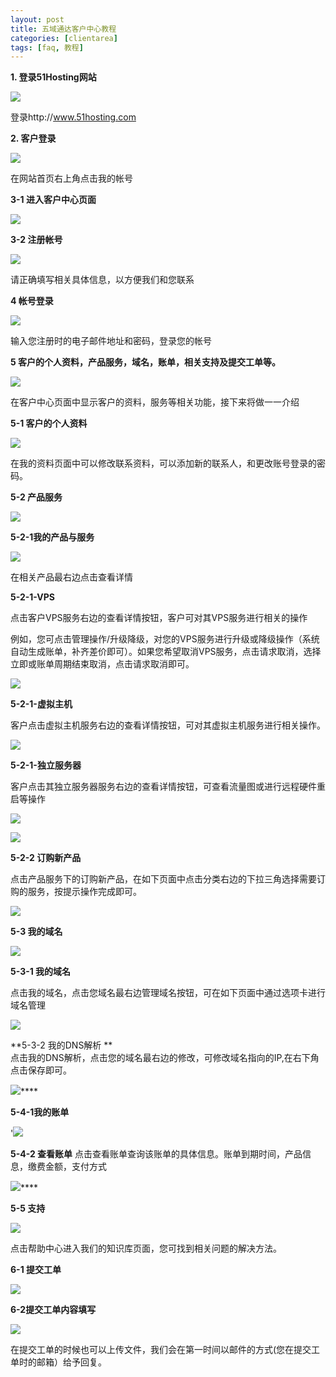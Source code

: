 ```yaml
---
layout: post
title: 五域通达客户中心教程
categories: [clientarea]
tags: [faq, 教程]
---
```


**1. 登录51Hosting网站**


![][1]      

登录http://www.51hosting.com

**2. 客户登录**

![][2]     

在网站首页右上角点击我的帐号

**3-1 进入客户中心页面**

![][3]

**3-2 注册帐号**

![][4]   

 请正确填写相关具体信息，以方便我们和您联系 




**4 帐号登录**

![][5]   
 
输入您注册时的电子邮件地址和密码，登录您的帐号




**5 客户的个人资料，产品服务，域名，账单，相关支持及提交工单等。**

![][6]     

在客户中心页面中显示客户的资料，服务等相关功能，接下来将做一一介绍




**5-1 客户的个人资料**

![][7]       

在我的资料页面中可以修改联系资料，可以添加新的联系人，和更改账号登录的密码。




**5-2 产品服务**

![][8]

 
**5-2-1我的产品与服务**

![][9]    

在相关产品最右边点击查看详情    




**5-2-1-VPS**

点击客户VPS服务右边的查看详情按钮，客户可对其VPS服务进行相关的操作

例如，您可点击管理操作/升级降级，对您的VPS服务进行升级或降级操作（系统自动生成账单，补齐差价即可）。如果您希望取消VPS服务，点击请求取消，选择立即或账单周期结束取消，点击请求取消即可。

![][10]

**5-2-1-虚拟主机**

客户点击虚拟主机服务右边的查看详情按钮，可对其虚拟主机服务进行相关操作。

![][11]

**5-2-1-独立服务器**

客户点击其独立服务器服务右边的查看详情按钮，可查看流量图或进行远程硬件重启等操作

![][12]

![][13]

**5-2-2 订购新产品**

点击产品服务下的订购新产品，在如下页面中点击分类右边的下拉三角选择需要订购的服务，按提示操作完成即可。

![][14]

**5-3  我的域名**

![][15]


**5-3-1 我的域名**

点击我的域名，点击您域名最右边管理域名按钮，可在如下页面中通过选项卡进行域名管理

![][16]

**5-3-2  我的DNS解析  **              
点击我的DNS解析，点击您的域名最右边的修改，可修改域名指向的IP,在右下角点击保存即可。

![][17]**** 

**5-4-1我的账单**

'![][18]




**5-4-2 查看账单**
点击查看账单查询该账单的具体信息。账单到期时间，产品信息，缴费金额，支付方式

![][19]**** 

**5-5 支持**

![][20]     

点击帮助中心进入我们的知识库页面，您可找到相关问题的解决方法。




**6-1 提交工单**

![][21]




**6-2提交工单内容填写**

![][22]

在提交工单的时候也可以上传文件，我们会在第一时间以邮件的方式(您在提交工单时的邮箱）给予回复。

 [1]: http://voga.emagineconcept.com/caicai/plesk11/S1.jpg
 [2]: http://voga.emagineconcept.com/caicai/plesk11/S2.jpg
 [3]: http://voga.emagineconcept.com/caicai/plesk11/S3.jpg
 [4]: http://voga.emagineconcept.com/caicai/plesk11/S4.jpg
 [5]: http://voga.emagineconcept.com/caicai/plesk11/S5.jpg
 [6]: http://voga.emagineconcept.com/caicai/plesk11/S6.jpg
 [7]: http://voga.emagineconcept.com/caicai/plesk11/S7.jpg
 [8]: http://voga.emagineconcept.com/caicai/plesk11/S8.jpg
 [9]: http://voga.emagineconcept.com/caicai/plesk11/S9.jpg
 [10]: http://voga.emagineconcept.com/caicai/plesk11/S10.jpg
 [11]: http://voga.emagineconcept.com/caicai/plesk11/S11.jpg
 [12]: http://voga.emagineconcept.com/caicai/plesk11/S12.jpg
 [13]: http://voga.emagineconcept.com/caicai/plesk11/S13.jpg
 [14]: http://voga.emagineconcept.com/caicai/plesk11/S14.jpg
 [15]: http://voga.emagineconcept.com/caicai/plesk11/S15.jpg
 [16]: http://voga.emagineconcept.com/caicai/plesk11/S16.jpg
 [17]: http://voga.emagineconcept.com/caicai/plesk11/S17.jpg
 [18]: http://voga.emagineconcept.com/caicai/plesk11/S18.jpg
 [19]: http://voga.emagineconcept.com/caicai/plesk11/S19.jpg
 [20]: http://voga.emagineconcept.com/caicai/plesk11/S20.jpg
 [21]: http://voga.emagineconcept.com/caicai/plesk11/S21.jpg
 [22]: http://voga.emagineconcept.com/caicai/plesk11/S22.jpg